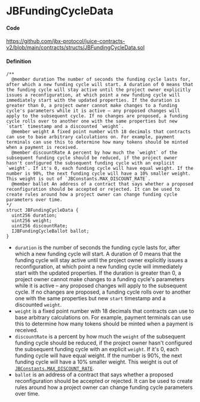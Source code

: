 # JBFundingCycleData

#### Code

https://github.com/jbx-protocol/juice-contracts-v2/blob/main/contracts/structs/JBFundingCycleData.sol

#### Definition

```
/** 
  @member duration The number of seconds the funding cycle lasts for, after which a new funding cycle will start. A duration of 0 means that the funding cycle will stay active until the project owner explicitly issues a reconfiguration, at which point a new funding cycle will immediately start with the updated properties. If the duration is greater than 0, a project owner cannot make changes to a funding cycle's parameters while it is active – any proposed changes will apply to the subsequent cycle. If no changes are proposed, a funding cycle rolls over to another one with the same properties but new `start` timestamp and a discounted `weight`.
  @member weight A fixed point number with 18 decimals that contracts can use to base arbitrary calculations on. For example, payment terminals can use this to determine how many tokens should be minted when a payment is received.
  @member discountRate A percent by how much the `weight` of the subsequent funding cycle should be reduced, if the project owner hasn't configured the subsequent funding cycle with an explicit `weight`. If it's 0, each funding cycle will have equal weight. If the number is 90%, the next funding cycle will have a 10% smaller weight. This weight is out of `JBConstants.MAX_DISCOUNT_RATE`.
  @member ballot An address of a contract that says whether a proposed reconfiguration should be accepted or rejected. It can be used to create rules around how a project owner can change funding cycle parameters over time.
*/
struct JBFundingCycleData {
  uint256 duration;
  uint256 weight;
  uint256 discountRate;
  IJBFundingCycleBallot ballot;
}
```

* `duration` is the number of seconds the funding cycle lasts for, after which a new funding cycle will start. A duration of 0 means that the funding cycle will stay active until the project owner explicitly issues a reconfiguration, at which point a new funding cycle will immediately start with the updated properties. If the duration is greater than 0, a project owner cannot make changes to a funding cycle's parameters while it is active – any proposed changes will apply to the subsequent cycle. If no changes are proposed, a funding cycle rolls over to another one with the same properties but new `start` timestamp and a discounted `weight`.
* `weight` is a fixed point number with 18 decimals that contracts can use to base arbitrary calculations on. For example, payment terminals can use this to determine how many tokens should be minted when a payment is received.
* `discountRate` is a percent by how much the `weight` of the subsequent funding cycle should be reduced, if the project owner hasn't configured the subsequent funding cycle with an explicit `weight`. If it's 0, each funding cycle will have equal weight. If the number is 90%, the next funding cycle will have a 10% smaller weight. This weight is out of [`JBConstants.MAX_DISCOUNT_RATE`](/dev/api/libraries/jbconstants.md).
* `ballot` is an address of a contract that says whether a proposed reconfiguration should be accepted or rejected. It can be used to create rules around how a project owner can change funding cycle parameters over time.